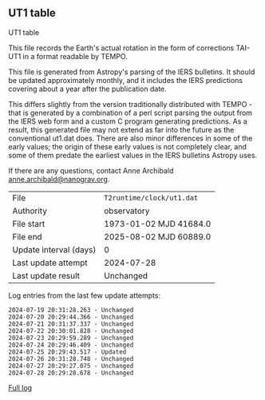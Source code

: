 
## UT1 table

UT1 table

This file records the Earth's actual rotation in the form of
corrections TAI-UT1 in a format readable by TEMPO.

This file is generated from Astropy's parsing of the IERS
bulletins. It should be updated approximately monthly, and it
includes the IERS predictions covering about a year after the
publication date.

This differs slightly from the version traditionally distributed
with TEMPO - that is generated by a combination of a perl script
parsing the output from the IERS web form and a custom C program
generating predictions. As a result, this generated file may not
extend as far into the future as the conventional ut1.dat does.
There are also minor differences in some of the early values; the
origin of these early values is not completely clear, and some of
them predate the earliest values in the IERS bulletins Astropy uses.

If there are any questions, contact Anne Archibald
<anne.archibald@nanograv.org>.

|     |     |
|:--- |:--- |
| File | `T2runtime/clock/ut1.dat` |
| Authority | observatory |
| File start | 1973-01-02 MJD 41684.0 |
| File end | 2025-08-02 MJD 60889.0 |
| Update interval (days) | 0 |
| Last update attempt | 2024-07-28 |
| Last update result | Unchanged |

Log entries from the last few update attempts:
```
2024-07-19 20:31:28.263 - Unchanged
2024-07-20 20:29:44.366 - Unchanged
2024-07-21 20:31:37.337 - Unchanged
2024-07-22 20:30:01.828 - Unchanged
2024-07-23 20:29:59.289 - Unchanged
2024-07-24 20:29:46.409 - Unchanged
2024-07-25 20:29:43.517 - Updated
2024-07-26 20:31:28.748 - Unchanged
2024-07-27 20:29:27.075 - Unchanged
2024-07-28 20:29:28.678 - Unchanged
```
[Full log](https://raw.githubusercontent.com/ipta/pulsar-clock-corrections/main/log/T2runtime/clock/ut1.dat.log)
